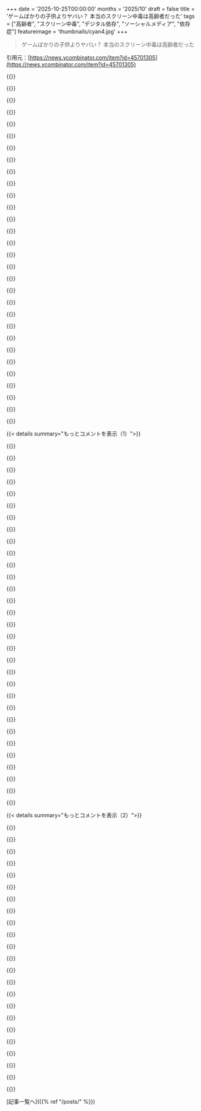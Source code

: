 +++
date = '2025-10-25T00:00:00'
months = '2025/10'
draft = false
title = 'ゲームばかりの子供よりヤバい？ 本当のスクリーン中毒は高齢者だった'
tags = ["高齢者", "スクリーン中毒", "デジタル依存", "ソーシャルメディア", "依存症"]
featureimage = 'thumbnails/cyan4.jpg'
+++

> ゲームばかりの子供よりヤバい？ 本当のスクリーン中毒は高齢者だった

引用元：[https://news.ycombinator.com/item?id=45701305](https://news.ycombinator.com/item?id=45701305)




{{<matomeQuote body="https://archive.is/Xe0yW" userName="singingwolfboy" createdAt="2025/10/25 07:06:34" color="">}}




{{<matomeQuote body="親父は昔、俺たちがRunescapeとかMiniclipで夏を無駄にしないよう、家のルーターのEthernetケーブルを縛って隠してたんだ。その特殊な結び目のおかげで、彼が帰ってくる前に俺たちがこっそり繋ぎ直すのは無理だった。<br>でも今思えば、俺たちが毎日遊んでた時間なんて、彼が最近一日中くだらないものをスクロールしてる時間に比べたら何でもない。昔は知的な仕事をしてたのに、一日中こんなことしてるのを見るのは呆れるよ。多くの年配の親も同じ状況なんじゃないかな。おかげでソーシャルメディアとかYouTube、短い動画とかがもっと嫌いになったよ。" userName="jellyfishbeaver" createdAt="2025/10/25 16:53:58" color="#ff5c5c">}}




{{<matomeQuote body="もしかしたら、知的な仕事をしてたせいで、スクリーンのドーパミン作用を常に求めるようになったのかもしれないね。" userName="dustbunny" createdAt="2025/10/25 17:40:57" color="#ff33a1">}}




{{<matomeQuote body="新しい世代の”ペアレンタルコントロール”が必要だよ。親が子供に制限をかけるんじゃなくて、大人が親に制限をかけるためのね。" userName="xnx" createdAt="2025/10/27 01:00:16" color="#ff5c5c">}}




{{<matomeQuote body="自分でケーブルを買いにRadioShackへ行くのは無理だったのかな？" userName="jayd16" createdAt="2025/10/25 17:57:06" color="">}}




{{<matomeQuote body="新しいケーブルでバレるなんてゴメンだよ。ウチの親父も似たような方法でテクノロジーの時間を制限してたな。" userName="steine65" createdAt="2025/10/26 00:27:55" color="">}}




{{<matomeQuote body="依存症は誰にでも、いつでも、どんなものにでも起こりうるんだよ。" userName="ivape" createdAt="2025/10/25 18:44:17" color="">}}




{{<matomeQuote body="ルーターの話は同じだけど、ウチの親父は今でも一日中本を読んでるよ。ソーシャルメディアに慣れてないことと、調整されてないアルゴリズムへの嫌悪感が、彼をそこから遠ざけるのに十分なバリアになってるんじゃないかな。" userName="dumbasrocks" createdAt="2025/10/27 11:50:32" color="#ff5733">}}




{{<matomeQuote body="その特別な結び目でケーブルが信号を送信できなくなったってこと？" userName="calmworm" createdAt="2025/10/25 17:17:39" color="">}}




{{<matomeQuote body="OPじゃないけど、たぶん結び目があるせいでケーブルがPCに届かなくて使えなかったんじゃないかな。" userName="MichaelDickens" createdAt="2025/10/25 17:29:08" color="">}}




{{<matomeQuote body="うん、まさにそう。結び目を解かないとPCに届かなかったんだよ。" userName="jellyfishbeaver" createdAt="2025/10/25 18:10:41" color="">}}




{{<matomeQuote body="彼らが反抗したことを示す封印みたいなもんかもね。" userName="exe34" createdAt="2025/10/25 17:23:53" color="">}}




{{<matomeQuote body="お約束の参照だよ。https://en.wikipedia.org/wiki/Gordian_Knot" userName="analog31" createdAt="2025/10/25 17:37:28" color="">}}




{{<matomeQuote body="お年寄りも子供も、ティーンも大人も、スクリーン中毒はパンデミックだよ。人類史上最大のね。最も裕福でパワフルな組織は、毎月何十億も使って、もっと中毒性を高めて、もっと多くの人に届けようとしてるんだ。" userName="ceronman" createdAt="2025/10/25 07:51:38" color="#ff33a1">}}




{{<matomeQuote body="＞人類史上最大のって？砂糖はどうなの？" userName="palata" createdAt="2025/10/25 08:23:22" color="#ff33a1">}}




{{<matomeQuote body="俺はちょっと同意できないな。1970年代からテレビについても同じような不満があったよ（俺が覚えている限りでは）。“プラグインドラッグ”とか“ブーブチューブ”って呼ばれてたんだ。家にいる人や主婦は一日中ゲーム番組やソープオペラを見てたし、本好きな子供には“本から頭を離して外で遊びなさい”って言う親もいた。単に暇つぶしだろ。" userName="SoftTalker" createdAt="2025/10/25 15:32:12" color="#ff5c5c">}}




{{<matomeQuote body="これはすごく納得できるな。企業が支配する前のインターネットを覚えてるけど、その頃も今と同じくらい、いやもっと魔法みたいだったよ。<br>美しいOLEDスクリーン、タブレットみたいな形、タッチインターフェース、そして人類全ての知識、ニュース、エンタメへのアクセス。昔、みんな家でくつろいだり、料理したり、掃除したりする時にテレビをつけてたのを覚えてる。うちの両親でさえ、キッチンに防滴の小さなCRT TVがあったよ。<br>今のスクリーンはまさにそれらが、もっと便利で何百万倍もコンテンツがあって、パーソナライズされてて、好きならワイヤレスANCヘッドホンも使える。これこそが、人間の情報環境の最高峰だよ。企業の陰謀なんかじゃない。<br>肥満が主にカロリーの豊富さによって引き起こされるのと同じさ。これは俺たちが自然環境との戦いに勝ったもう一つの例だね。高度に加工された食品やマーケティングは、ほんの端っこに影響を与えてるだけで、食品メーカー間ではゼロサムゲームみたいなもんだ。" userName="blfr" createdAt="2025/10/25 08:27:33" color="#38d3d3">}}




{{<matomeQuote body="これは中毒に対する信じられないほど無知な考え方だよ。中毒は定義上、決して選択じゃない。<br>「簡単にやめられるし、みんな規律がないだけ」って言うけど、俺がニコチンをやめようとした時、2週間も身体的・精神的な地獄を経験した話を聞きたい？1時間以上寝られなくて疲れ果てて、ものすごい精神的な霧がかかって、やめるのが不可能に感じたんだよ？" userName="dns_snek" createdAt="2025/10/25 08:20:40" color="">}}




{{<matomeQuote body="＞これは中毒に対する信じられないほど無知な考え方だよ。中毒は定義上、決して選択じゃない。<br>俺の経験では、そんなに白黒はっきりしてるわけじゃないんだ。<br>俺はひどい飲酒問題があったけど、飲み始めたのも、やめたのも、俺自身が選んだことだ。バーや酒屋に行くことを誰にも強制されなかった。<br>他の人にとってはそんなに単純じゃないってのは受け入れるよ。<br>＞ねえ、ニコチンをやめようとした時に2週間の身体的・精神的な地獄を経験したこと、1時間以上眠れずに疲れ果てて、精神的な霧がひどくてやめるのが不可能に感じたことについて話したい？<br>俺も酒をやめた時に似たような問題があったよ。最初の1ヶ月は睡眠が不規則で、体が熱くなったり冷たくなったりした。ある夜は、変な波みたいな感覚が体を駆け巡ったんだ（それしか言いようがない）。それも1、2ヶ月続いたと思う。" userName="FlameRobot" createdAt="2025/10/25 09:17:29" color="#ff5733">}}




{{<matomeQuote body="純粋な砂糖の袋を食べたことある？それより、普通は他のものも入ってるお菓子の袋だよね。<br>俺たちは砂糖に中毒なんじゃなくて、”砂糖への欲求”ってのはほとんどが炭水化物と脂肪の組み合わせなんだ。<br>十分な量を食べれば、俺の”砂糖への欲求”は消えるよ。タンパク質をたくさん摂ると、砂糖への欲求が全くなくなるんだ（去年のクリスマスはケーキを一切食べずに、肉をたくさん食べて乗り切ったよ）。" userName="rolisz" createdAt="2025/10/25 09:34:10" color="#45d325">}}




{{<matomeQuote body="もちろん、でもそれが本当の選択だったとは限らないんだ。もし行かなかったらどうなってた？身体的、心理的、感情的にね？答えは求めてないけど、考える価値はあるよ。<br>食べること、飲むこと、呼吸することは強制されてる？やめることを選べる？どのくらいの間なら耐えられる？<br>人は、自分たちが道徳的に正しいと思う行動につながる脳内化学物質の組み合わせを楽しんでいるだけで、他の人たちも自分と同じくらい楽だと思ってるから、他人の”選択”を簡単に道徳的に判断しがちだ。生理学的に見てね。そんな考えを内面化しないように気をつけた方がいいよ。" userName="dns_snek" createdAt="2025/10/25 09:58:36" color="#ff5c5c">}}




{{<matomeQuote body="そうだよ、俺は選択したんだ。俺自身の主体性を否定されるのは、すごく侮辱的だと感じるね。<br>俺は単にアルコールを買わず、断酒することで中毒を克服したんだ。それは過去のどの時点でもできた選択だった。責任を持って飲める人もいる。俺はそういう人間じゃない。だから大人として、断酒するという責任ある選択をしたんだ。ちなみに、別に恋しくもないよ。むしろ本当に自由だと感じてる。<br>＞もし行かなかったらどうなってた？身体的、心理的、感情的にね？答えは求めてないけど、考える価値はあるよ。<br>もっとたくさんお金があっただろうし、バカな状況に陥ることもなかっただろうな。何度か死にかけたこともあったし、キャリアを立て直すのに5年も費やす必要もなかったはずだよ。<br>＞食べること、飲むこと、呼吸することは強制されてる？やめることを選べる？どのくらいの間なら耐えられる？<br>あんたの比較はバカげてるよ。<br>＞人は、自分たちが道徳的に正しいと思う行動につながる脳内化学物質の組み合わせを楽しんでいるだけで、他の人たちも自分と同じくらい楽だと思ってるから、他人の”選択”を簡単に道徳的に判断しがちだ。生理学的に見てね。そんな考えを内面化しないように気をつけた方がいいよ。<br>道徳的判断は、主観的だと見なされることが多い。多くの場合そうかもしれないけど、非常に多くの場合、そうじゃないんだ。薬物やアルコールを乱用する人を悪く判断するのが正しい、というのには正当な理由がある。<br>それは彼らが単に違う選択をしているからというだけじゃなくて、その行動とその結果が問題なんだ。この行動は、よくて付き合いにくい人間になり、最悪の場合は反社会的で危険で、悲惨な結果を招くことが多い。それは単なる事実だ。そういう人を悪く判断するのは正しいんだよ。<br>俺は決して筋金入りの保守派じゃない。正直、あんたは何も分かってないよ。" userName="FlameRobot" createdAt="2025/10/25 10:16:17" color="#ff33a1">}}




{{<matomeQuote body="多くのキャンディが、着色料を加えた純粋な砂糖とどれくらい近いか知ったら驚くかもね。" userName="saagarjha" createdAt="2025/10/25 10:27:10" color="">}}




{{<matomeQuote body="＞多くのキャンディが、着色料を加えた純粋な砂糖とどれくらい近いか知ったら驚くかもね。<br>あんたがそう言うキャンディを一握り掴んで口に入れてみてくれよ。それが終わったら、純粋な砂糖で同じことをしてみてくれ。口の中に入った砂糖の量が違うと思うかどうか教えてくれよ。<br>この軽薄なセリフを聞くのは初めてじゃないけど、TikTokのコメントとしてはクールに聞こえるかもしれないけど、現実にはあまり意味がないんだ。" userName="CaptainOfCoit" createdAt="2025/10/25 11:42:25" color="#ff5c5c">}}




{{<matomeQuote body="＞そうだよ、俺は選択したんだ。俺自身の主体性を否定されるのは、すごく侮辱的だと感じるね。<br>俺は何も否定してないよ。心身二元論を信じるのは自由だけど、生理学から得た脳や中毒に関する全ての知識に反するこの主体性への信念は、おかしいよ。<br>二元論こそが、中毒や他のあらゆる心理的障害に対する有害な態度につながってるんだ。みんな、うつ病、ADHD、不安症、あるいは優越感を覚えるために利用できるものは何でも、同じような理由で正当性を否定するんだ。<br>＞俺は決して筋金入りの保守派じゃない。正直、あんたは何も分かってないよ。<br>うん、はいはい、あんたの言う通りだね。" userName="dns_snek" createdAt="2025/10/25 10:41:08" color="#ff5733">}}




{{<matomeQuote body="中毒とは言えないと思うな。砂糖中毒は別だよ。ほとんどの人が砂糖を摂りすぎてるし、健康的な量に減らせない。俺もそうだし、君もきっとそうだろうね。でも、俺たちが呼吸し”すぎ”てる、なんて言わないでしょ。" userName="palata" createdAt="2025/10/25 08:31:44" color="">}}




{{<matomeQuote body="そうだよね、今じゃみんなのオフィスデスクにTVがあるもんな。数十年前には想像もできなかったことだよ。" userName="amelius" createdAt="2025/10/25 13:40:52" color="">}}




{{<matomeQuote body="一体何に同意できないんだ？" userName="bogdanoff_2" createdAt="2025/10/25 15:39:30" color="">}}




{{<matomeQuote body="最悪なのは広告だよ。仕事してるのに邪魔なんだよ、ほんと！" userName="amelius" createdAt="2025/10/25 13:50:25" color="">}}




{{<matomeQuote body="喫煙中毒とスクリーン中毒は全く違うものだよ。もちろん個人の問題だけど、みんなに影響するなら社会の問題になるんだ。" userName="itsalwaysgood" createdAt="2025/10/25 08:24:28" color="#45d325">}}




{{< details summary="もっとコメントを表示（1）">}}

{{<matomeQuote body="NerdsとかJolly Rancherの栄養成分表示は文字通り読めるよ（笑）" userName="saagarjha" createdAt="2025/10/25 11:51:09" color="">}}




{{<matomeQuote body="肥満は主にカロリーの過剰摂取が原因だよ。加工食品やマーケティングの影響は微々たるもので、食品メーカー間のゼロサムゲームみたいなもんだね。新鮮な果物や野菜、全粒粉とかで太る人いる？ポテトチップス一袋とかアイスクリーム一容器を一度に食べちゃう人はいるけど、オレンジ一袋を一度に食べる人なんていないでしょ？" userName="lapcat" createdAt="2025/10/25 12:44:50" color="#ff33a1">}}




{{<matomeQuote body="俺の国にはJolly Rancherなんてないんだ :) オンラインで見つけたラベルを見ると、Jolly Rancherは総重量の約61%が砂糖みたいだよ。" userName="CaptainOfCoit" createdAt="2025/10/25 11:55:46" color="">}}




{{<matomeQuote body="UBlock Originは友達だよ。Chromeでインストールできないなら、ちゃんとしたブラウザに乗り換えなよ :)" userName="loloquwowndueo" createdAt="2025/10/25 13:54:01" color="#ff5733">}}




{{<matomeQuote body="たぶん、中毒だっていう考え方とか、スクリーンそのものが問題なんじゃなくて、人々が他の時間の過ごし方を知らないとか、できないのが問題だってことに異議を唱えてるのかもね。" userName="pasteldream" createdAt="2025/10/25 16:08:12" color="#45d325">}}




{{<matomeQuote body="栄養表示のことだと思うけど、俺が見たのだと18gの提供量中17gが砂糖だったぞ。" userName="saagarjha" createdAt="2025/10/25 12:11:16" color="">}}




{{<matomeQuote body="自分で料理しないと砂糖から抜け出すのは難しいよ。<br>シンガポールでは飲食店が砂糖まみれにしてて、そうしないと「味気ない」ってGoogle Mapsで低評価されるんだ。だから外食は無理。<br>家で料理しても、パッケージをよく読んだり一から作ったりしないと、知らない間に砂糖を摂りすぎちゃう。<br>最近の果物も甘くなるように作られてる気がするよ。昔よりリンゴもオレンジもすごく甘いけど、香りが足りないんだ。" userName="djtango" createdAt="2025/10/25 08:56:12" color="#ff5c5c">}}




{{<matomeQuote body="そういう不満は昔からあったよね、昼間から酒を飲む主婦みたいな典型的な問題と関連してたんだ。<br>今は孤独感やメンタルヘルス問題も増えてるし、もしかしたらやっぱり苦情には一理あるのかも。<br>24時間ずっと家に閉じこもってメディアに顔を突っ込んでるのは、人と交流したり、外に出て他人と一緒に楽しむ方法を見つけたりするより、ほとんどの人にとってメンタルヘルスに悪いのかもね。<br>友達を作る練習をしないと、どうやって友達ができるの？" userName="majormajor" createdAt="2025/10/25 17:00:55" color="#ff5c5c">}}




{{<matomeQuote body="https://www.myfooddiary.com/foods/143911/jolly-rancher-hard-...（違うかもしれないけど？）によると、3個で18g、そのうち砂糖が約11g、炭水化物が17gだから、約61％が砂糖ってことだね。" userName="CaptainOfCoit" createdAt="2025/10/25 12:13:06" color="">}}




{{<matomeQuote body="どちらの場合も社会全体が影響を受けるよね。<br>俺は自ら病気になった人のために国の健康保険システムに金を払わなきゃいけない。<br>幸い、スクリーン中毒の人にはこれ（医療費負担）は当てはまらないけどね。" userName="zwnow" createdAt="2025/10/25 08:26:35" color="">}}




{{<matomeQuote body="だから、あんたの議論は、喫煙者や肥満の人は非二元性のせいで消費を全くコントロールできないってこと？<br>俺は仏教徒だから、ほとんどの人より非二元性の感覚が強いだろうけど、もし俺が間違ってなければそれはデタラメだよ。<br>編集: これはレイプ犯が魅力的な人を見て生理的反応があったから犯罪の責任がないって言うのと同じだ。あらゆる種類の衝動（誰かを叩きたくて叩かなかったことはない？）は、ちょっとした規律で克服できるんだ。" userName="cyberpunk" createdAt="2025/10/25 10:52:54" color="#ff5c5c">}}




{{<matomeQuote body="俺の両親もこれになったよ。<br>面白いのは、二人ともコンピューターやスマートフォンはあまり使ってなかったのに、60代後半でiPadにハマっちゃったんだ。<br>彼らの自由時間は彼らの勝手だけど、これって人との交流を邪魔することがよくあるんだ。<br>俺が目の前で話してる途中に、彼らがサッとiPadを取り出してスクロールし始めて、俺がそこにいることも話してることも全く気付いてないんだよ。<br>変な話だけど、まるでサッとVapeやタバコを吸う人みたいなんだ。<br>彼ら自身もなんでこんなことしてるのか分かってないんじゃないかな。" userName="silisili" createdAt="2025/10/25 14:38:57" color="#45d325">}}




{{<matomeQuote body="でも俺たちは未だにこれら全ての製品を売ったり消費したりしてるんだ。喜んで家に持ち込んじゃう。<br>本当に腹立たしいし、完全に自業自得だよね。" userName="everdrive" createdAt="2025/10/25 15:30:38" color="">}}




{{<matomeQuote body="問題は、これらがドラッグであり、同時に生産性デバイスでもあるってことだ。<br>俺はiPadを2台持っていて、すごく気に入ってるよ。Miniは読書とワークアウト記録専用、Proはビデオ通話とたまにYouTubeを見るのに使ってる。<br>iPadそのもので中毒になったわけじゃないんだけど…、その一方で、俺は何か生産的なことをする代わりに、今こうして携帯からHNにコメントしてるんだから、やっぱり（中毒は）俺にも及んでるってことだね。" userName="tyleo" createdAt="2025/10/25 16:29:30" color="#ff5c5c">}}




{{<matomeQuote body="HNにコメントしてるけど、もっとひどい時間の使い方もあるし、他のSNSよりはマシだと思うな。中毒性はあるけど、ここの上がり下がりは他のSNSやコンテンツ消費に比べたら全然マシだよ。" userName="jader201" createdAt="2025/10/25 21:05:03" color="">}}




{{<matomeQuote body="同感。でも、ここでも使いすぎないように気をつけないとね。" userName="tyleo" createdAt="2025/10/25 21:21:31" color="">}}




{{<matomeQuote body="ここのスレッドを読むのがRedditとかInstagramとかよりマシだなんて本気で思ってるなら、かなり自分を誤魔化してるよ。" userName="ikamm" createdAt="2025/10/26 15:49:43" color="">}}




{{<matomeQuote body="良いよ、かなりの差でね。" userName="insane_dreamer" createdAt="2025/10/26 16:17:30" color="">}}




{{<matomeQuote body="君のHNでのコメント見てると、Redditの人たちと同じようなくだらない議論や軽口叩いてるじゃん。何が違うと思ってんの？" userName="ikamm" createdAt="2025/10/26 17:50:30" color="">}}




{{<matomeQuote body="HNに来てまだ1ヶ月も経ってないんだから、ちょっと落ち着きなよ。" userName="AlexeyBelov" createdAt="2025/10/28 05:21:09" color="">}}




{{<matomeQuote body="会話中に相手がiPadとか取り出して、話を聞いてないってこと、よくあるんだけど、どうしたらいい？家族がそうするからすごくイライラするし、後で「何の話してたの？」って怒られるのも困る。" userName="PyWoody" createdAt="2025/10/25 22:25:00" color="#ff33a1">}}




{{<matomeQuote body="はっきり指摘するか、話すのをやめてどこまで話したか忘れちゃえばいいよ。途中で中断された会話をあえてぎこちなく再開させると、相手に伝わることもあるんだ。僕も若い頃、両方やってこの悪い癖が直ったな。" userName="nicbou" createdAt="2025/10/26 07:16:37" color="#45d325">}}




{{<matomeQuote body="高齢者は時間があって他にやることが少ないから、デバイスを使うのは当然だよ。うちの母もタブレット渡したらYouTubeとかTwitterとかVLCとかで、今やNASのヘビーユーザーだもん。テレビ見たり本読んだりするよりは良いんじゃないかな。ケインズは15時間労働を予測したけど、実際は高齢者が働かない選択をしたってことだね。" userName="blfr" createdAt="2025/10/25 08:34:52" color="#45d325">}}




{{<matomeQuote body="テレビを消して本を読む方が、YouTubeを見るよりも心が活発に保たれるって絶対そう思うな。" userName="sdfgsdhjsdffw" createdAt="2025/10/25 10:12:13" color="">}}




{{<matomeQuote body="本って過大評価されてるよね。役立つ情報なんてブログ記事くらいだし、フィクションは嘘ばっか、ノンフィクションでさえ事実確認に失敗しがちだよ。ほら、このRedditリンク見てみろって。https://reddit.com/r/AskAnthropology/comments/cwa4uv/how_acc..." userName="0xDEAFBEAD" createdAt="2025/10/25 13:38:03" color="">}}




{{<matomeQuote body="大衆向けの本はそうだね、現実逃避だし。でも学術書以外なら、本は他のコンテンツより情報密度が高くてノイズが少ないんだよ（これだけは譲れない！）。『Sapiens』はイマイチだけど、Mithenの『After the Ice』やGraeberとWengrowの『The Dawn of Everything』は良書だね。本の注釈は情報源の宝庫だよ。<br>AIを使えば良いノンフィクションを探すのも楽になったし、AIに批評を探させればいいさ。" userName="throwup238" createdAt="2025/10/25 15:42:59" color="#ff5733">}}




{{<matomeQuote body="本を読むのは事実を知るためじゃないよ。事実を知ってても頭が良くなるわけじゃない。本は理解力と批判的思考を育むものさ。事実は議論も哲学も内省もなくて、批判的思考の邪魔になることがある。フィクションは世界や自分について深く考えさせるんだ。事実じゃそうはいかないだろ？" userName="array_key_first" createdAt="2025/10/25 18:06:54" color="#45d325">}}




{{<matomeQuote body="「本に役立つ情報なんてブログ記事くらい」って？お前どんな本読んでんの？表紙と概要読んだ後もなんで読み続けてるんだよ？俺が読む本のほとんどは情報量が多いし、そうじゃなきゃすぐ読むのやめるね。" userName="1718627440" createdAt="2025/10/25 17:12:31" color="">}}




{{<matomeQuote body="「（高齢者は）選択肢が少ない」って言ってるけど、それって何を指してるの？昔より今の方が、時間を使える活動や場所って格段に増えてないか？" userName="dewey" createdAt="2025/10/25 09:39:40" color="">}}




{{<matomeQuote body="ハハ、余暇の時間がそこに消えたとでも思ってんのか？すごいな。昔からみんな子供はいたんだよ。資本主義こそがお前が時間がない理由だし、それがお前のせいだって思わせる理由なんだ。今日のHNはもううんざりだぜ。" userName="NemoNobody" createdAt="2025/10/25 12:05:38" color="">}}

{{</details>}}




{{< details summary="もっとコメントを表示（2）">}}

{{<matomeQuote body="なんで母親にTwitterを使わせるんだ？純粋に疑問なんだよな。" userName="yapyap" createdAt="2025/10/25 09:52:11" color="">}}




{{<matomeQuote body="年を取ると、友達が減ったり死んだりして、一緒に遊ぶ人がいなくなるんだよ。それに体力や持久力も落ちて、楽しいと感じる活動自体が減っちゃうんだ。" userName="blfr" createdAt="2025/10/25 13:44:12" color="#785bff">}}




{{<matomeQuote body="最近は本も品質の保証にはならないよな。" userName="arccy" createdAt="2025/10/25 11:46:18" color="">}}




{{<matomeQuote body="なんで資本主義なんだ？税金や過剰な規制はどうなの？もしそれが違うなら、嫉妬は？100年前のIrish immigrantみたいに薪ストーブと屋外トイレで暮らすことだってできるだろ。でも、周りがみんなエアコンやステンレス家電、Toto washletを使ってるのに、お前はそんな生活したいか？" userName="leobg" createdAt="2025/10/25 16:40:24" color="#38d3d3">}}




{{<matomeQuote body="『サピエンス全史』はオーディオブックで楽しんだけど、内容を鵜呑みにせず、著者の話を徹底的に調べまくったんだ。<br>結果、本の詳細は忘れたけど、それまで知らなかった色んなことを学べたよ。俺には良いきっかけになったけど、中には内容を盲信して偏った考え方になっちゃった人もいるみたいだね。" userName="wiether" createdAt="2025/10/25 17:08:24" color="#45d325">}}




{{<matomeQuote body="YouTube動画を見てるときだって、批判的に考えることはできるよ。パートナーとの世界や人間関係についての深い会話も、TV番組を見たりゲームをしたりした後に生まれることが多いんだ。<br>スクリーンなんて、ただのメディアに過ぎないってことだよね。" userName="whatevertrevor" createdAt="2025/10/25 20:26:28" color="#45d325">}}




{{<matomeQuote body="俺の父親はYouTubeでニッチな車の修理動画を見てるし、母親はオンラインでアートのクラスを受けてるよ。昔は暇つぶしにひどいリアリティTV番組を見てたけどね。<br>インターネットは確かに時間を奪うけど、ニッチな興味に合わせた高品質なコンテンツにアクセスできるようになったのは良い点だね。" userName="pajamasam" createdAt="2025/10/25 11:00:11" color="#ff5733">}}




{{<matomeQuote body="「本ってブログ記事くらいの情報しかないこと多いよね」って言うけど、どんな本を読んでるわけ？<br>表紙と概要を読んだ後も、なんで読み続けるの？そこが気になるね。" userName="1718627440" createdAt="2025/10/25 17:12:04" color="">}}




{{<matomeQuote body="YouTubeにはTVより良いコンテンツがたくさんあるのに、Googleはそれをユーザーに推してないよね。ユーザーがクリックするものや利益になるものを推すのは分かるけど、やっぱり最高のコンテンツを推すべきだと思うんだ。" userName="rixed" createdAt="2025/10/25 10:52:00" color="">}}




{{<matomeQuote body="フィクションが人を考えさせるって言うけど、良いコンピューターゲームだってそうだよ。『Slay the Spire』なんて、うちの子に実用的な計算や批判的思考の宿題としてやらせたいくらいだね。<br>映画やTV番組、AskRedditの議論も、世界や自分について考えさせるけど、フィクションほどの文化的価値がないのはなんでだろう？" userName="0xDEAFBEAD" createdAt="2025/10/26 02:12:19" color="#38d3d3">}}




{{<matomeQuote body="最近書店で出てる本、特に有名人の本は、内容がすごく薄いものが多いよね。昔の分厚い小説や教科書を読み慣れてると、今の一般向けの本の質にはびっくりするかもしれないよ。" userName="trenchpilgrim" createdAt="2025/10/25 20:19:32" color="#ff5733">}}




{{<matomeQuote body="「ブログ記事くらいの情報しかない」って感じた本の例を挙げるね。これらの本は核心を何度も繰り返したり、専門家向けの詳細が多かったりするんだ。分厚い本なのに、必要な背景知識が足りないことも。<br>情報が多い本を見つけるコツがあったら教えてほしいな。<br>例: https://www.amazon.com/Iron-Steam-Money-Industrial-Revolutio...<br>https://www.amazon.com/Rents-How-Marketing-Causes-Inequality...<br>https://www.amazon.com/Chaos-Making-Science-James-Gleick/dp/..." userName="0xDEAFBEAD" createdAt="2025/10/26 02:29:49" color="#ff5c5c">}}




{{<matomeQuote body="文化的価値って話だけど、Wikipediaで深く調べることには価値がないのに、権威ある本から出典を探すことには価値があるって変じゃない？<br>やってることは、本質的に同じ活動なんじゃないかって思うんだよね。" userName="0xDEAFBEAD" createdAt="2025/10/26 02:07:27" color="#45d325">}}




{{<matomeQuote body="YouTubeとテレビを比較したんじゃなくて、YouTubeと本を比較したんだよ。" userName="ekjhgkejhgk" createdAt="2025/10/25 11:40:57" color="">}}




{{<matomeQuote body="そんなことは一度もなかったよ、ただつまらないやつは覚えてないだけさ。" userName="leni536" createdAt="2025/10/25 19:09:14" color="">}}




{{<matomeQuote body="同意するよ。これは僕が言いたかったことじゃなくて、フィクションがノンフィクションより価値が低いっていう考えについて話してたんだ。フィクション作品は、ビデオゲーム、文学、テレビといったノンフィクション作品では捉えられない、独特な価値があるんだよ。" userName="array_key_first" createdAt="2025/10/26 18:46:11" color="#785bff">}}




{{<matomeQuote body="＞最近出たもの<br>それは市場にある本のほんの一部にすぎないし、時の試練を経ていない本だよ。売られているほとんどの本が最近出たものだとは全然思わないな。最近出たものが重要になる出版物といえば、仕様書、論文、ドキュメント、ニュースくらいだけど、これらは最近ほとんどオンラインかデジタルだよね。" userName="1718627440" createdAt="2025/10/25 20:36:35" color="#ff5733">}}




{{<matomeQuote body="ちなみに、Google検索でサッと見つけた批判はこちらだよ：https://reddit.com/r/Archeology/comments/1ksaqw9/after_the_i...<br>人類学の分野がもう少し落ち着くまで、人類学の本を読むのを避けるのが賢明なのかもしれないな。" userName="0xDEAFBEAD" createdAt="2025/10/26 02:38:13" color="#38d3d3">}}




{{<matomeQuote body="”『The Dawn of Everything』は深刻な欠点がある：著者が歴史の動態に対して過度に理想主義的な見方を持ち、読者を誤解させる修辞的な戦略を使い、結果として人類の発展の幅広い軌跡を説明できていない。”<br>出典：https://zenodo.org/records/5907061<br>＞注釈セクション<br>もし注釈を探しているだけなら、Wikipediaを閲覧すればいいんじゃない？" userName="0xDEAFBEAD" createdAt="2025/10/26 02:05:39" color="#ff33a1">}}




{{<matomeQuote body="これには異論ないよ。僕はフィクションがノンフィクションより価値が低いっていう考えについて話してたんだ。" userName="array_key_first" createdAt="2025/10/26 18:44:58" color="">}}




{{<matomeQuote body="今の高齢者の多くは、都会や都市部が良くないって信じられていた時代に育ったから、すべてが遠くて運転が必要な郊外に移り住んだんだ。何かするにもすごく手間がかかるようになって、結果的に彼らは自分たちを孤立させてしまったんだよね。<br>僕の祖父母は街に住んでいて、道を歩いて食料品を買いに行ったり、友達と気軽に会っておしゃべりしたりできた。一人でもコミュニティの一員だったよ。僕の両親の世代はみんな離れて住んでいて、家から出るのに苦労してるし、知らない人を怖がってるんだ。" userName="jerlam" createdAt="2025/10/25 14:47:19" color="#45d325">}}




{{<matomeQuote body="僕の両親も同じ傾向があるのに気づいたよ。子供の頃に『コンピュータの前に座りすぎだ、外に出ろ』と主張してた人たちが、今では引退して、ずっとスマホに夢中になっているんだ。" userName="bkolobara" createdAt="2025/10/25 08:31:18" color="#ff33a1">}}

{{</details>}}



[記事一覧へ]({{% ref "/posts/" %}})
